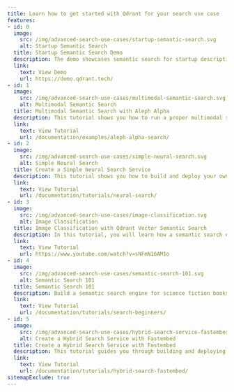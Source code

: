 ```yaml
---
title: Learn how to get started with Qdrant for your search use case
features:
- id: 0
  image:
    src: /img/advanced-search-use-cases/startup-semantic-search.svg
    alt: Startup Semantic Search
  title: Startup Semantic Search Demo
  description: The demo showcases semantic search for startup descriptions through SentenceTransformer and Qdrant, comparing neural search's accuracy with traditional searches for better content discovery.
  link:
    text: View Demo
    url: https://demo.qdrant.tech/
- id: 1
  image:
    src: /img/advanced-search-use-cases/multimodal-semantic-search.svg
    alt: Multimodal Semantic Search
  title: Multimodal Semantic Search with Aleph Alpha
  description: This tutorial shows you how to run a proper multimodal semantic search system with a few lines of code, without the need to annotate the data or train your networks.
  link:
    text: View Tutorial
    url: /documentation/examples/aleph-alpha-search/
- id: 2
  image:
    src: /img/advanced-search-use-cases/simple-neural-search.svg
    alt: Simple Neural Search
  title: Create a Simple Neural Search Service
  description: This tutorial shows you how to build and deploy your own neural search service.
  link:
    text: View Tutorial
    url: /documentation/tutorials/neural-search/
- id: 3
  image:
    src: /img/advanced-search-use-cases/image-classification.svg
    alt: Image Classification
  title: Image Classification with Qdrant Vector Semantic Search
  description: In this tutorial, you will learn how a semantic search engine for images can help diagnose different types of skin conditions.
  link:
    text: View Tutorial
    url: https://www.youtube.com/watch?v=sNFmN16AM1o
- id: 4
  image:
    src: /img/advanced-search-use-cases/semantic-search-101.svg
    alt: Semantic Search 101
  title: Semantic Search 101
  description: Build a semantic search engine for science fiction books in 5 mins.
  link:
    text: View Tutorial
    url: /documentation/tutorials/search-beginners/
- id: 5
  image:
    src: /img/advanced-search-use-cases/hybrid-search-service-fastembed.svg
    alt: Create a Hybrid Search Service with Fastembed
  title: Create a Hybrid Search Service with Fastembed
  description: This tutorial guides you through building and deploying your own hybrid search service using Fastembed.
  link:
    text: View Tutorial
    url: /documentation/tutorials/hybrid-search-fastembed/
sitemapExclude: true
---
```


